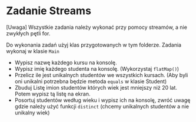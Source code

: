 # Zadanie Streams
[Uwaga] Wszystkie zadania należy wykonać przy pomocy streamów, a nie zwykłych pętli for.

Do wykonania zadań użyj klas przygotowanych w tym folderze.
Zadania wykonaj w klasie `Main`

- Wypisz nazwę każdego kursu na konsolę.
- Wypisz imię każdego studenta na konsolę. (Wykorzystaj `flatMap()`)
- Przelicz ile jest unikalnych studentów we wszystkich kursach. (Aby byli oni unikalni potrzebna będzie metoda `equals` w klasie Student)
- Zbuduj Listę imion studentów których wiek jest mniejszy niż 20 lat. Potem wypisz tą listę na ekran.
- Posortuj studentów według wieku i wypisz ich na konsolę, zwróć uwagę gdzie należy użyć funkcji `distinct` (chcemy unikalnych studentów a nie unikalny wiek)
